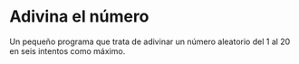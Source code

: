 # Adivina el número

Un pequeño programa que trata de adivinar un número aleatorio del 1 al 20 en seis intentos como máximo. 
